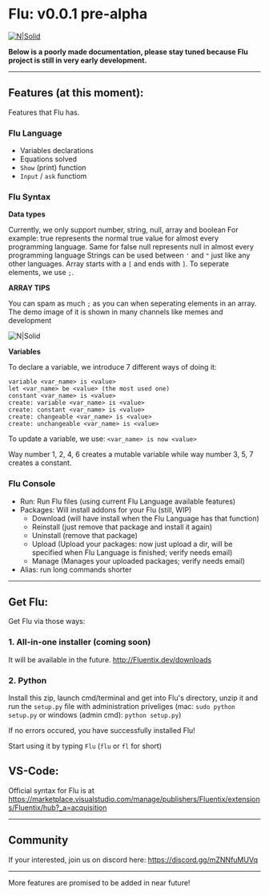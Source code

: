 # Flu: v0.0.1 pre-alpha

[![N|Solid](https://cdn.prod.website-files.com/674856bff10105193a1e4dd4/6748583d409715928ff42120_Fluentix-white.png)](https://Fluentix.dev)

**Below is a poorly made documentation, please stay tuned because Flu project is still in very early development.**

---

## Features (at this moment):

Features that Flu has.

### Flu Language

- Variables declarations
- Equations solved
- `Show` (print) function
- `Input` / `ask` functiom

### Flu Syntax

**Data types**

Currently, we only support number, string, null, array and boolean
For example: true represents the normal true value for almost every programming language. Same for false
null represents null in almost every programming language
Strings can be used between `'` and `"` just like any other languages.
Array starts with a `[` and ends with `]`. To seperate elements, we use `;`.

**ARRAY TIPS**

You can spam as much `;` as you can when seperating elements in an array. The demo image of it is shown in many channels like ⁠memes and ⁠development

![N|Solid](https://cdn.discordapp.com/attachments/1309155710504009790/1309343383533125692/Anh_chup_man_hinh_2024-11-21_214702.png?ex=67472b4d&is=6745d9cd&hm=61592b8d73e96eed2228fd8f781e2354f14b4436457f49f6ded38ec52f469186&)

**Variables**

To declare a variable, we introduce 7 different ways of doing it:

```
variable <var_name> is <value>
let <var_name> be <value> (the most used one)
constant <var_name> is <value>
create: variable <var_name> is <value>
create: constant <var_name> is <value>
create: changeable <var_name> is <value>
create: unchangeable <var_name> is <value>
```
To update a variable, we use: `<var_name> is now <value>`

Way number 1, 2, 4, 6 creates a mutable variable while way number 3, 5, 7 creates a constant.

### Flu Console

- Run: Run Flu files (using current Flu Language available features)
- Packages: Will install addons for your Flu (still, WIP)
  + Download (will have install when the Flu Language has that function)
  + Reinstall (just remove that package and install it again)
  + Uninstall (remove that package)
  + Upload (Upload your packages: now just upload a dir, will be specified when Flu Language is finished; verify needs email)
  + Manage (Manages your uploaded packages; verify needs email)
- Alias: run long commands shorter

---

## Get Flu:

Get Flu via those ways:

### 1. All-in-one installer (coming soon)

It will be available in the future. http://Fluentix.dev/downloads

### 2. Python

Install this zip, launch cmd/terminal and get into Flu's directory, unzip it and run the `setup.py` file with administration priveliges (mac: `sudo python setup.py` or windows (admin cmd): `python setup.py`)

If no errors occured, you have successfully installed Flu!

Start using it by typing `Flu` (`flu` or `fl` for short)

## VS-Code:

Official syntax for Flu is at https://marketplace.visualstudio.com/manage/publishers/Fluentix/extensions/Fluentix/hub?_a=acquisition

---

## Community

If your interested, join us on discord here: https://discord.gg/mZNNfuMUVq

---

More features are promised to be added in near future!
